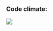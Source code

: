 ### Code climate:

<a href="https://codeclimate.com/github/iFoxtrot33/Doodle-Jump/maintainability"><img src="https://api.codeclimate.com/v1/badges/0fd123a8c70a5afa8744/maintainability" /></a>
